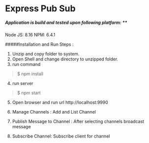 # Express Pub Sub

##### Application is build and tested upon following platfarm: **

Node JS: 8.16
NPM: 6.4.1

#####Installation and Run Steps : 

1. Unzip and copy folder to system.
2. Open Shell and change directory to unzipped folder.
3. run command 
>$ npm install

4. run server
> $ npm start

5. Open browser and run url http://localhost:9990

6. Manage Channels : Add and List Channel
7. Publish Message to Channel : After selecting channels broadcast message
8. Subscribe Channel: Subscribe client for channel


